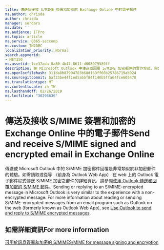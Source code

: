 ```yaml
---
title: 傳送及接收 S/MIME 簽署和加密的 Exchange Online 中的電子郵件
ms.author: chrisda
author: chrisda
manager: serdars
ms.date: ''
ms.audience: ITPro
ms.topic: article
ms.service: O365-seccomp
ms.custom: TN2DMC
localization_priority: Normal
search.appverid:
- MET150
ms.assetid: 1ce37ada-0a80-4b47-8611-d008979589ff
description: 在 Microsoft Outlook 中傳送或回覆 S/MIME 加密郵件的實作方式，與非加密郵件十分相似。
ms.openlocfilehash: 311da8b87994703b68d163ff60b25786719ab024
ms.sourcegitcommit: baf23be44f1ed5abbf84f140b5ffa64fce605478
ms.translationtype: MT
ms.contentlocale: zh-TW
ms.lasthandoff: 02/26/2019
ms.locfileid: "30296636"
---
```

# <a name="send-and-receive-smime-signed-and-encrypted-email-in-exchange-online"></a><span data-ttu-id="13a7b-103">傳送及接收 S/MIME 簽署和加密的 Exchange Online 中的電子郵件</span><span class="sxs-lookup"><span data-stu-id="13a7b-103">Send and receive S/MIME signed and encrypted email in Exchange Online</span></span>

<span data-ttu-id="13a7b-p101">傳送或 Microsoft Outlook 中的 S/MIME 加密郵件回覆是非常類似於非加密郵件的體驗。如需讀取或從等 （前身為 Outlook Web App） 在 web 上的 Outlook 電子郵件程式傳送 S/MIME 加密之郵件的詳細資訊，請參閱[使用 Outlook 傳送和回覆加密的 S/MIME 郵件](https://go.microsoft.com/fwlink/p/?LinkId=392520)。</span><span class="sxs-lookup"><span data-stu-id="13a7b-p101">Sending or replying to an S/MIME-encrypted message in Microsoft Outlook is very similar to the experience with a non-encrypted message. For more information about reading or sending S/MIME-encrypted messages from an email program such as Outlook on the web (formerly known as Outlook Web App), see [Use Outlook to send and reply to S/MIME encrypted messages](https://go.microsoft.com/fwlink/p/?LinkId=392520).</span></span>

## <a name="for-more-information"></a><span data-ttu-id="13a7b-106">如需詳細資訊</span><span class="sxs-lookup"><span data-stu-id="13a7b-106">For more information</span></span>

[<span data-ttu-id="13a7b-107">可用於訊息簽署和加密的 S/MIME</span><span class="sxs-lookup"><span data-stu-id="13a7b-107">S/MIME for message signing and encryption</span></span>](s-mime-for-message-signing-and-encryption.md)
